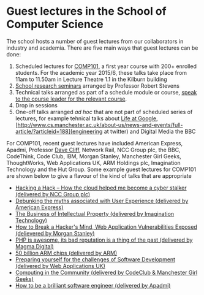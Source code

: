 # Guest lectures in the School of Computer Science

The school hosts a number of guest lectures from our collaborators in industry and academia. There are five main ways that guest lectures can be done:

  1. Scheduled lectures for [COMP101](https://studentnet.cs.manchester.ac.uk/ugt/COMP10120/syllabus/), a first year course with 200+ enrolled students. For the academic year 2015/6, these talks take place from 11am to 11.50am in Lecture Theatre 1.1 in the Kilburn building
  2. [School research seminars](http://www.cs.manchester.ac.uk/our-research/seminars/) arranged by Professor Robert Stevens
  3. Technical talks arranged as part of a schedule module or course, [speak to the course leader for the relevant course](http://www.cs.manchester.ac.uk/about-us/staff/).
  4. Drop in sessions
  5. One-off talks arranged *ad hoc* that are not part of scheduled series of lectures, for example tehnical talks about [Life at Google](https://docs.google.com/presentation/d/1_YQw3gyfOVGB4C0HAM89eREGTJ95GSMwnCv48UWws1s/edit?pli=1), [http://www.cs.manchester.ac.uk/about-us/news-and-events/full-article/?articleid=188](engineering at twitter) and Digital Media the BBC

For COMP101, recent guest lectures have included American Express, Apadmi, Professor [Dave Cliff](https://en.wikipedia.org/wiki/Dave_Cliff_(computer_scientist)), Network Rail, NCC Group plc, the BBC,  CodeThink, Code Club, IBM, Morgan Stanley, Manchester Girl Geeks, ThoughtWorks, Web Applications UK, ARM Holdings plc, Imagination Technology and the Hut Group. Some example guest lectures for COMP101 are shown below to give a flavour of the kind of talks that are appropriate

* [Hacking a Hack – How the cloud helped me become a cyber stalker (delivered by NCC Group plc)](http://www.cs.manchester.ac.uk/study/news/full-article/?articleid=1916)
* [Debunking the myths associated with User Experience (delivered by American Express)](http://www.cs.manchester.ac.uk/about-us/news-and-events/full-article/?articleid=1797)
* [The Business of Intellectual Property (delivered by Imagination Technology)](https://dl.dropboxusercontent.com/u/3560709/Business%20of%20IP%20-%20Updated%2018112014.pdf)
* [How to Break a Hacker's Mind, Web Application Vulnerabilities Exposed (delievered by Morgan Stanley)](http://www.cs.manchester.ac.uk/employability/news/full-article/?articleid=628)
* [PHP is awesome, its bad reputation is a thing of the past (delivered by Magma Digital)](http://www.cs.manchester.ac.uk/about-us/news-and-events/full-article/?articleid=734)
* [50 billion ARM chips (delivered by ARM)](http://www.cs.manchester.ac.uk/about-us/news-and-events/full-article/?articleid=790)
* [Preparing yourself for the challenges of Software Development (delivered by Web Applications UK)](http://www.cs.manchester.ac.uk/industry/news/full-article/?articleid=402)
* [Computing in the Community (delivered by CodeClub & Manchester Girl Geeks)](http://www.cs.manchester.ac.uk/employability/news/full-article/?articleid=1929)
* [How to be a brilliant software engineer (delivered by Apadmi)](http://www.cs.manchester.ac.uk/industry/news/full-article/?articleid=2002)
